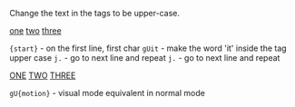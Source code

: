 Change the text in the tags to be upper-case.

<a href="#">one</a>
<a href="#">two</a>
<a href="#">three</a>

`{start}` - on the first line, first char
`gUit` - make the word 'it' inside the tag upper case
`j.` - go to next line and repeat
`j.` - go to next line and repeat

<a href="#">ONE</a>
<a href="#">TWO</a>
<a href="#">THREE</a>

`gU{motion}` - visual mode equivalent in normal mode
